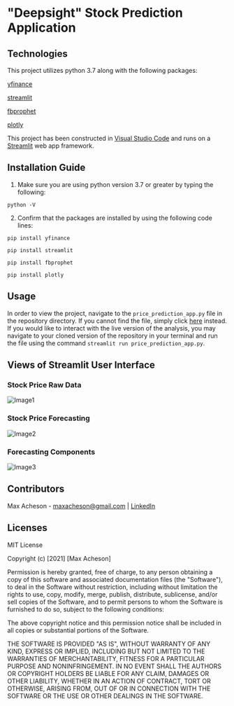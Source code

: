 # "Deepsight" Stock Prediction Application 

## Technologies

This project utilizes python 3.7 along with the following packages:

[yfinance](https://pypi.org/project/yfinance/)

[streamlit](https://streamlit.io/)

[fbprophet](https://pypi.org/project/fbprophet/)

[plotly](https://pypi.org/project/plotly/)

This project has been constructed in [Visual Studio Code](https://code.visualstudio.com/) and runs on a [Streamlit](https://streamlit.io/) web app framework.

## Installation Guide

1. Make sure you are using python version 3.7 or greater by typing the following:

`python -V`

2. Confirm that the packages are installed by using the following code lines:

`pip install yfinance`

`pip install streamlit`

`pip install fbprophet`

`pip install plotly`

## Usage

In order to view the project, navigate to the `price_prediction_app.py` file in the repository directory. If you cannot find the file, simply click [here](https://github.com/MaxAcheson/price_prediction_app/blob/main/Code/price_prediction_app.py) instead. If you would like to interact with the live version of the analysis, you may navigate to your cloned version of the repository in your terminal and run the file using the command `streamlit run price_prediction_app.py`.

## Views of Streamlit User Interface

### Stock Price Raw Data
![Image1](https://github.com/MaxAcheson/price_prediction_app/blob/main/Images/Image1.png)


### Stock Price Forecasting
![Image2](https://github.com/MaxAcheson/price_prediction_app/blob/main/Images/Image2.png)

### Forecasting Components
![Image3]()


## Contributors

Max Acheson - maxacheson@gmail.com | [LinkedIn](https://www.linkedin.com/in/max-acheson-75093a19a/)

## Licenses

MIT License

Copyright (c) [2021] [Max Acheson]

Permission is hereby granted, free of charge, to any person obtaining a copy of this software and associated documentation files (the "Software"), to deal in the Software without restriction, including without limitation the rights to use, copy, modify, merge, publish, distribute, sublicense, and/or sell copies of the Software, and to permit persons to whom the Software is furnished to do so, subject to the following conditions:

The above copyright notice and this permission notice shall be included in all copies or substantial portions of the Software.

THE SOFTWARE IS PROVIDED "AS IS", WITHOUT WARRANTY OF ANY KIND, EXPRESS OR IMPLIED, INCLUDING BUT NOT LIMITED TO THE WARRANTIES OF MERCHANTABILITY, FITNESS FOR A PARTICULAR PURPOSE AND NONINFRINGEMENT. IN NO EVENT SHALL THE AUTHORS OR COPYRIGHT HOLDERS BE LIABLE FOR ANY CLAIM, DAMAGES OR OTHER LIABILITY, WHETHER IN AN ACTION OF CONTRACT, TORT OR OTHERWISE, ARISING FROM, OUT OF OR IN CONNECTION WITH THE SOFTWARE OR THE USE OR OTHER DEALINGS IN THE SOFTWARE.